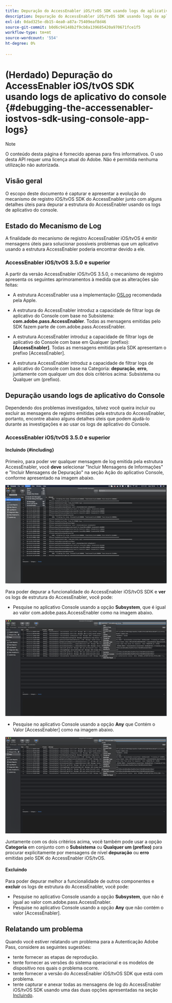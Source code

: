 ```yaml
---
title: Depuração do AccessEnabler iOS/tvOS SDK usando logs de aplicativo do console
description: Depuração do AccessEnabler iOS/tvOS SDK usando logs de aplicativo do console
exl-id: 0dad325e-db15-4ea0-a87a-75409eaf8d46
source-git-commit: b0d6c94148b2f9cb8a139685420a970671fce1f5
workflow-type: tm+mt
source-wordcount: '554'
ht-degree: 0%

---
```


# (Herdado) Depuração do AccessEnabler iOS/tvOS SDK usando logs de aplicativo do console {#debugging-the-accessenabler-iostvos-sdk-using-console-app-logs}

>[!NOTE]
>
>O conteúdo desta página é fornecido apenas para fins informativos. O uso desta API requer uma licença atual do Adobe. Não é permitida nenhuma utilização não autorizada.


## Visão geral

O escopo deste documento é capturar e apresentar a evolução do mecanismo de registro iOS/tvOS SDK do AccessEnabler junto com alguns detalhes úteis para depurar a estrutura do AccessEnabler usando os logs de aplicativo do console.

## Estado do Mecanismo de Log

A finalidade do mecanismo de registro AccessEnabler iOS/tvOS é emitir mensagens úteis para solucionar possíveis problemas que um aplicativo usando a estrutura AccessEnabler poderia encontrar devido a ele.

### AccessEnabler iOS/tvOS 3.5.0 e superior

A partir da versão AccessEnabler iOS/tvOS 3.5.0, o mecanismo de registro apresenta os seguintes aprimoramentos à medida que as alterações são feitas:

* A estrutura AccessEnabler usa a implementação [OSLog](https://developer.apple.com/documentation/os/oslog) recomendada pela Apple.

* A estrutura do AccessEnabler introduz a capacidade de filtrar logs de aplicativo do Console com base no Subsistema: **com.adobe.pass.AccessEnabler**. Todas as mensagens emitidas pelo SDK fazem parte de com.adobe.pass.AccessEnabler.

* A estrutura AccessEnabler introduz a capacidade de filtrar logs de aplicativo do Console com base em Qualquer (prefixo): **[AccessEnabler]**. Todas as mensagens emitidas pela SDK apresentam o prefixo [AccessEnabler].

* A estrutura AccessEnabler introduz a capacidade de filtrar logs de aplicativo do Console com base na Categoria: **depuração**, **erro**, juntamente com qualquer um dos dois critérios acima: Subsistema ou Qualquer um (prefixo).

## Depuração usando logs de aplicativo do Console

Dependendo dos problemas investigados, talvez você queira incluir ou excluir as mensagens de registro emitidas pela estrutura do AccessEnabler, portanto, encontre abaixo alguns detalhes úteis que podem ajudá-lo durante as investigações e ao usar os logs de aplicativo do Console.


### AccessEnabler iOS/tvOS 3.5.0 e superior

#### Incluindo {#including}

Primeiro, para poder ver qualquer mensagem de log emitida pela estrutura AccessEnabler, você **deve** selecionar &quot;Incluir Mensagens de Informações&quot; e &quot;Incluir Mensagens de Depuração&quot; na seção Ação do aplicativo Console, conforme apresentado na imagem abaixo.

![](../../../assets/include-info-debug-msg.png)


Para poder depurar a funcionalidade do AccessEnabler iOS/tvOS SDK e **ver** os logs de estrutura do AccessEnabler, você pode:

* Pesquise no aplicativo Console usando a opção **Subsystem**, que é igual ao valor com.adobe.pass.AccessEnabler como na imagem abaixo.

![](../../../assets/subsys-console-app.png)

* Pesquise no aplicativo Console usando a opção **Any** que Contém o
  Valor [AccessEnabler] como na imagem abaixo.

![](../../../assets/any-optn-console-app.png)

Juntamente com os dois critérios acima, você também pode usar a opção **Categoria** em conjunto com o **Subsistema** ou **Qualquer um (prefixo)** para procurar explicitamente por mensagens de nível **depuração** ou **erro** emitidas pelo SDK do AccessEnabler iOS/tvOS.

#### Excluindo

Para poder depurar melhor a funcionalidade de outros componentes e **excluir** os logs de estrutura do AccessEnabler, você pode:

* Pesquise no aplicativo Console usando a opção **Subsystem**, que não é igual ao valor com.adobe.pass.AccessEnabler.
* Pesquise no aplicativo Console usando a opção **Any** que não contém o valor [AccessEnabler].

## Relatando um problema

Quando você estiver relatando um problema para a Autenticação Adobe Pass, considere as seguintes sugestões:

* tente fornecer as etapas de reprodução.
* tente fornecer as versões do sistema operacional e os modelos de dispositivo nos quais o problema ocorre.
* tente fornecer a versão do AccessEnabler iOS/tvOS SDK que está com problema.
* tente capturar e anexar todas as mensagens de log do AccessEnabler iOS/tvOS SDK usando uma das duas opções apresentadas na seção [Incluindo](#including).
